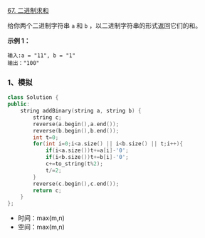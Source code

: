[67. 二进制求和](https://leetcode.cn/problems/add-binary/)

给你两个二进制字符串 `a` 和 `b` ，以二进制字符串的形式返回它们的和。

 

**示例 1：**

```
输入:a = "11", b = "1"
输出："100"
```



### 1、模拟

```cpp
class Solution {
public:
    string addBinary(string a, string b) {
        string c;
        reverse(a.begin(),a.end());
        reverse(b.begin(),b.end());
        int t=0;
        for(int i=0;i<a.size() || i<b.size() || t;i++){
            if(i<a.size())t+=a[i]-'0';
            if(i<b.size())t+=b[i]-'0';
            c+=to_string(t%2);
            t/=2;
        }
        reverse(c.begin(),c.end());
        return c;
    }
};
```

- 时间：max(m,n)
- 空间：max(m,n)